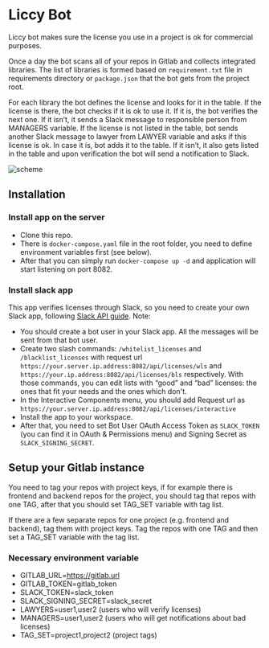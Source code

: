 # Liccy Bot

Liccy bot makes sure the license you use in a project is ok for commercial purposes. 

Once a day the bot scans all of your repos in Gitlab and collects integrated libraries. The list of libraries is formed based on `requirement.txt` file in requirements directory or `package.json` that the bot gets from the project root. 

For each library the bot defines the license and looks for it in the table. If the license is there, the bot checks if it is ok to use it. If it is, the bot verifies the next one. If it isn’t, it sends a Slack message to responsible person from MANAGERS variable. If the license is not listed in the table, bot sends another Slack message to lawyer from LAWYER variable and asks if this license is ok. In case it is, bot adds it to the table. If it isn’t, it also gets listed in the table and upon verification the bot will send a notification to Slack.

![scheme](https://dvhb.com/check_my_licenses_scheme.png)

## Installation
### Install app on the server
* Clone this repo.
* There is `docker-compose.yaml` file in the root folder, you need to define environment variables first (see below).
* After that you can simply run `docker-compose up -d` and application will start listening on port 8082.

### Install slack app
This app verifies licenses through Slack, so you need to create your own Slack app, following [Slack API guide](https://api.slack.com/slack-apps#creating_apps).
Note:
* You should create a bot user in your Slack app. All the messages will be sent from that bot user.
* Create two slash commands: `/whitelist_licenses` and `/blacklist_licenses` with request url `https://your.server.ip.address:8082/api/licenses/wls` and `https://your.ip.address:8082/api/licenses/bls` respectively. With those commands, you can edit lists with “good” and “bad” licenses: the ones that fit your needs and the ones which don't.
* In the Interactive Components menu, you should add Request url as `https://your.server.ip.address:8082/api/licenses/interactive`
* Install the app to your workspace.
* After that, you need to set Bot User OAuth Access Token as `SLACK_TOKEN` (you can find it in OAuth & Permissions menu) and Signing Secret as `SLACK_SIGNING_SECRET`.
## Setup your Gitlab instance

You need to tag your repos with project keys, if for example there is frontend and backend repos for the project, you should tag that repos with one TAG, after that you should set TAG_SET variable with tag list.

If there are a few separate repos for one project (e.g. frontend and backend), tag them with project keys. Tag the repos with one TAG and then set a TAG_SET variable with the tag list.

### Necessary environment variable
- GITLAB_URL=https://gitlab.url
- GITLAB_TOKEN=gitlab_token
- SLACK_TOKEN=slack_token
- SLACK_SIGNING_SECRET=slack_secret
- LAWYERS=user1,user2 (users who will verify licenses)
- MANAGERS=user1,user2 (users who will get notifications about bad licenses)
- TAG_SET=project1,project2 (project tags)

